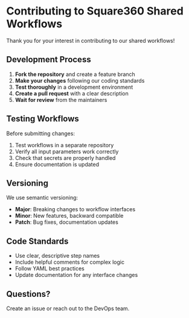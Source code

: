 # Contributing to Square360 Shared Workflows

Thank you for your interest in contributing to our shared workflows!

## Development Process

1. **Fork the repository** and create a feature branch
2. **Make your changes** following our coding standards
3. **Test thoroughly** in a development environment
4. **Create a pull request** with a clear description
5. **Wait for review** from the maintainers

## Testing Workflows

Before submitting changes:

1. Test workflows in a separate repository
2. Verify all input parameters work correctly
3. Check that secrets are properly handled
4. Ensure documentation is updated

## Versioning

We use semantic versioning:
- **Major**: Breaking changes to workflow interfaces
- **Minor**: New features, backward compatible
- **Patch**: Bug fixes, documentation updates

## Code Standards

- Use clear, descriptive step names
- Include helpful comments for complex logic
- Follow YAML best practices
- Update documentation for any interface changes

## Questions?

Create an issue or reach out to the DevOps team.
